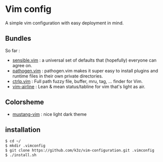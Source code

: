 Vim config
==========

A simple vim configuration with easy deployment in mind.

Bundles
-------

So far :
* [sensible.vim](https://github.com/tpope/vim-sensible) : a universal set of defaults that (hopefully) everyone can agree on.
* [pathogen.vim](https://github.com/tpope/vim-pathogen) : pathogen.vim makes it super easy to install plugins and runtime files in their own private directories.
* [ctrlp.vim](http://kien.github.io/ctrlp.vim/) : Full path fuzzy file, buffer, mru, tag, ... finder for Vim.
* [vim-airline](https://github.com/bling/vim-airline) : Lean & mean status/tabline for vim that's light as air.

Colorsheme
----------
* [mustang-vim](https://github.com/croaker/mustang-vim) : nice light dark theme


installation
------------

```bash
$ cd ~/
$ mkdir .vimconfig
$ git clone https://github.com/k3z/vim-configuration.git .vimconfig
$ ./install.sh
```
